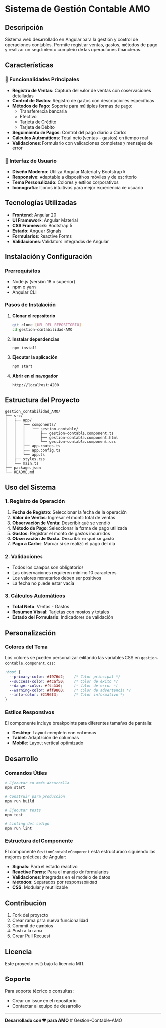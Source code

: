 # Sistema de Gestión Contable AMO

## Descripción

Sistema web desarrollado en Angular para la gestión y control de operaciones contables. Permite registrar ventas, gastos, métodos de pago y realizar un seguimiento completo de las operaciones financieras.

## Características

### 🎯 Funcionalidades Principales
- **Registro de Ventas**: Captura del valor de ventas con observaciones detalladas
- **Control de Gastos**: Registro de gastos con descripciones específicas
- **Métodos de Pago**: Soporte para múltiples formas de pago:
  - Transferencia bancaria
  - Efectivo
  - Tarjeta de Crédito
  - Tarjeta de Débito
- **Seguimiento de Pagos**: Control del pago diario a Carlos
- **Cálculos Automáticos**: Total neto (ventas - gastos) en tiempo real
- **Validaciones**: Formulario con validaciones completas y mensajes de error

### 🎨 Interfaz de Usuario
- **Diseño Moderno**: Utiliza Angular Material y Bootstrap 5
- **Responsive**: Adaptable a dispositivos móviles y de escritorio
- **Tema Personalizado**: Colores y estilos corporativos
- **Iconografía**: Iconos intuitivos para mejor experiencia de usuario

## Tecnologías Utilizadas

- **Frontend**: Angular 20
- **UI Framework**: Angular Material
- **CSS Framework**: Bootstrap 5
- **Estado**: Angular Signals
- **Formularios**: Reactive Forms
- **Validaciones**: Validators integrados de Angular

## Instalación y Configuración

### Prerrequisitos
- Node.js (versión 18 o superior)
- npm o yarn
- Angular CLI

### Pasos de Instalación

1. **Clonar el repositorio**
   ```bash
   git clone [URL_DEL_REPOSITORIO]
   cd gestion-contabilidad-AMO
   ```

2. **Instalar dependencias**
   ```bash
   npm install
   ```

3. **Ejecutar la aplicación**
   ```bash
   npm start
   ```

4. **Abrir en el navegador**
   ```
   http://localhost:4200
   ```

## Estructura del Proyecto

```
gestion_contabilidad_AMO/
├── src/
│   ├── app/
│   │   ├── components/
│   │   │   └── gestion-contable/
│   │   │       ├── gestion-contable.component.ts
│   │   │       ├── gestion-contable.component.html
│   │   │       └── gestion-contable.component.css
│   │   ├── app.routes.ts
│   │   ├── app.config.ts
│   │   └── app.ts
│   ├── styles.css
│   └── main.ts
├── package.json
└── README.md
```

## Uso del Sistema

### 1. Registro de Operación
1. **Fecha de Registro**: Seleccionar la fecha de la operación
2. **Valor de Ventas**: Ingresar el monto total de ventas
3. **Observación de Venta**: Describir qué se vendió
4. **Método de Pago**: Seleccionar la forma de pago utilizada
5. **Gastos**: Registrar el monto de gastos incurridos
6. **Observación de Gasto**: Describir en qué se gastó
7. **Pago a Carlos**: Marcar si se realizó el pago del día

### 2. Validaciones
- Todos los campos son obligatorios
- Las observaciones requieren mínimo 10 caracteres
- Los valores monetarios deben ser positivos
- La fecha no puede estar vacía

### 3. Cálculos Automáticos
- **Total Neto**: Ventas - Gastos
- **Resumen Visual**: Tarjetas con montos y totales
- **Estado del Formulario**: Indicadores de validación

## Personalización

### Colores del Tema
Los colores se pueden personalizar editando las variables CSS en `gestion-contable.component.css`:

```css
:host {
  --primary-color: #1976d2;    /* Color principal */
  --success-color: #4caf50;    /* Color de éxito */
  --danger-color: #f44336;     /* Color de error */
  --warning-color: #ff9800;    /* Color de advertencia */
  --info-color: #2196f3;       /* Color informativo */
}
```

### Estilos Responsivos
El componente incluye breakpoints para diferentes tamaños de pantalla:
- **Desktop**: Layout completo con columnas
- **Tablet**: Adaptación de columnas
- **Mobile**: Layout vertical optimizado

## Desarrollo

### Comandos Útiles

```bash
# Ejecutar en modo desarrollo
npm start

# Construir para producción
npm run build

# Ejecutar tests
npm test

# Linting del código
npm run lint
```

### Estructura del Componente

El componente `GestionContableComponent` está estructurado siguiendo las mejores prácticas de Angular:

- **Signals**: Para el estado reactivo
- **Reactive Forms**: Para el manejo de formularios
- **Validaciones**: Integradas en el modelo de datos
- **Métodos**: Separados por responsabilidad
- **CSS**: Modular y reutilizable

## Contribución

1. Fork del proyecto
2. Crear rama para nueva funcionalidad
3. Commit de cambios
4. Push a la rama
5. Crear Pull Request

## Licencia

Este proyecto está bajo la licencia MIT.

## Soporte

Para soporte técnico o consultas:
- Crear un issue en el repositorio
- Contactar al equipo de desarrollo

---

**Desarrollado con ❤️ para AMO**
#   G e s t i o n - C o n t a b l e - A M O  
 